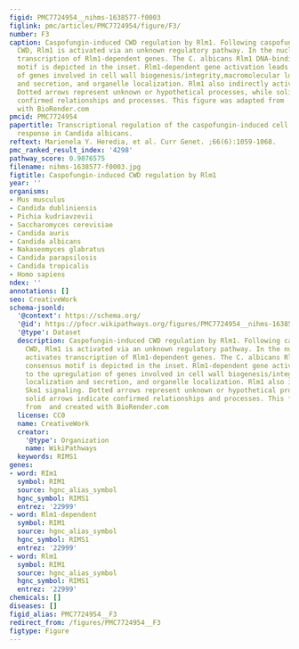 ```yaml
---
figid: PMC7724954__nihms-1638577-f0003
figlink: pmc/articles/PMC7724954/figure/F3/
number: F3
caption: Caspofungin-induced CWD regulation by Rlm1. Following caspofungin-induced
  CWD, Rlm1 is activated via an unknown regulatory pathway. In the nucleus, Rlm1 activates
  transcription of Rlm1-dependent genes. The C. albicans Rlm1 DNA-binding consensus
  motif is depicted in the inset. Rlm1-dependent gene activation leads to the upregulation
  of genes involved in cell wall biogenesis/integrity,macromolecular localization
  and secretion, and organelle localization. Rlm1 also indirectly activates Sko1 signaling.
  Dotted arrows represent unknown or hypothetical processes, while solid arrows indicate
  confirmed relationships and processes. This figure was adapted from  and created
  with BioRender.com
pmcid: PMC7724954
papertitle: Transcriptional regulation of the caspofungin-induced cell wall damage
  response in Candida albicans.
reftext: Marienela Y. Heredia, et al. Curr Genet. ;66(6):1059-1068.
pmc_ranked_result_index: '4298'
pathway_score: 0.9076575
filename: nihms-1638577-f0003.jpg
figtitle: Caspofungin-induced CWD regulation by Rlm1
year: ''
organisms:
- Mus musculus
- Candida dubliniensis
- Pichia kudriavzevii
- Saccharomyces cerevisiae
- Candida auris
- Candida albicans
- Nakaseomyces glabratus
- Candida parapsilosis
- Candida tropicalis
- Homo sapiens
ndex: ''
annotations: []
seo: CreativeWork
schema-jsonld:
  '@context': https://schema.org/
  '@id': https://pfocr.wikipathways.org/figures/PMC7724954__nihms-1638577-f0003.html
  '@type': Dataset
  description: Caspofungin-induced CWD regulation by Rlm1. Following caspofungin-induced
    CWD, Rlm1 is activated via an unknown regulatory pathway. In the nucleus, Rlm1
    activates transcription of Rlm1-dependent genes. The C. albicans Rlm1 DNA-binding
    consensus motif is depicted in the inset. Rlm1-dependent gene activation leads
    to the upregulation of genes involved in cell wall biogenesis/integrity,macromolecular
    localization and secretion, and organelle localization. Rlm1 also indirectly activates
    Sko1 signaling. Dotted arrows represent unknown or hypothetical processes, while
    solid arrows indicate confirmed relationships and processes. This figure was adapted
    from  and created with BioRender.com
  license: CC0
  name: CreativeWork
  creator:
    '@type': Organization
    name: WikiPathways
  keywords: RIMS1
genes:
- word: RIm1
  symbol: RIM1
  source: hgnc_alias_symbol
  hgnc_symbol: RIMS1
  entrez: '22999'
- word: Rlm1-dependent
  symbol: RIM1
  source: hgnc_alias_symbol
  hgnc_symbol: RIMS1
  entrez: '22999'
- word: Rlm1
  symbol: RIM1
  source: hgnc_alias_symbol
  hgnc_symbol: RIMS1
  entrez: '22999'
chemicals: []
diseases: []
figid_alias: PMC7724954__F3
redirect_from: /figures/PMC7724954__F3
figtype: Figure
---
```

